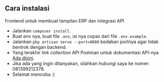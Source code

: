 ## Cara instalasi

Frontend untuk membuat tampilan ERP dan integrasi API

- Jalankan `composer install`.
- Buat env nya, buat file `.env`, isi nya copas dari file `.env.example`.
- Jalankan `php artisan serve --port=8080` bedakan portnya agar tidak bentrok dengan backend.
- Yang terakhir link collection API Postman untuk dokumentasi API-nya [Ada disini](https://documenter.getpostman.com/view/9268098/2s9Y5R3mgW).
- Jika ada yang ingin ditanyakan, silahkan hubungi saya ke nomer: 081399212378.
- Selamat mencoba :)